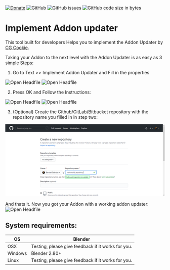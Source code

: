 [![Donate](https://img.shields.io/badge/Funding%20Goal%3A%20%24280%20(2%20Days%20Developer%20Time)-%240-red?style=for-the-badge)](https://www.paypal.com/donate?hosted_button_id=TV9HL7YRHZR7U) 
![GitHub](https://img.shields.io/github/license/BlenderDefender/implement_addon_updater?color=green&style=for-the-badge)
![GitHub issues](https://img.shields.io/github/issues/BlenderDefender/implement_addon_updater?style=for-the-badge)
![GitHub code size in bytes](https://img.shields.io/github/languages/code-size/BlenderDefender/implement_addon_updater?style=for-the-badge)
# Implement Addon updater

This tool built for developers Helps you to implement the Addon Updater by [CG Cookie](https://github.com/CGCookie/blender-addon-updater).

Taking your Addon to the next level with the Addon Updater is as easy as 3 simple Steps:
1. Go to Text >> Implement Addon Updater and Fill in the properties

![Open Headfile](/Screenshots/CallDialog.gif?raw=true)
![Open Headfile](/Screenshots/Dialog2.gif?raw=true)

2. Press OK and Follow the Instructions:

![Open Headfile](/Screenshots/Fill-In4.gif?raw=true)
![Open Headfile](/Screenshots/Jump3.gif?raw=true)

3. (Optional) Create the Github/GitLab/Bitbucket repository with the repository name you filled in in step two:

![Open Headfile](/Screenshots/create_repo.png?raw=true)

And thats it. Now you got your Addon with a working addon updater:
![Open Headfile](/Screenshots/Final-Step2.gif?raw=true)

## System requirements:
| **OS** | **Blender** |
| ------------- | ------------- |
| OSX | Testing, please give feedback if it works for you. |
| Windows | Blender 2.80+ |
| Linux | Testing, please give feedback if it works for you. |

